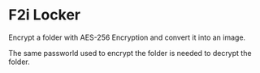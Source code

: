 # F2i Locker
Encrypt a folder with AES-256 Encryption and convert it into an image.

The same passworld used to encrypt the folder is needed to decrypt the folder.
